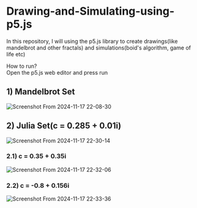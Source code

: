 # Drawing-and-Simulating-using-p5.js
In this repository, I will using the p5.js library to create drawings(like mandelbrot and other fractals) and simulations(boid's  algorithm, game of life etc)
  
How to run?  
Open the p5.js web editor and press run  
## 1) Mandelbrot Set
![Screenshot From 2024-11-17 22-08-30](https://github.com/user-attachments/assets/c2df372c-779e-4e30-bafb-496102f9e4e9)


## 2) Julia Set(c = 0.285 + 0.01i)
![Screenshot From 2024-11-17 22-30-14](https://github.com/user-attachments/assets/4bfe73fc-c9f7-4651-a9d3-e5c3a1146964)


### 2.1) c = 0.35 + 0.35i
![Screenshot From 2024-11-17 22-32-06](https://github.com/user-attachments/assets/88828a45-22a9-4c21-b9ae-6a4f2322fd32)



### 2.2) c = -0.8 + 0.156i
![Screenshot From 2024-11-17 22-33-36](https://github.com/user-attachments/assets/87d9c109-c9e5-4bc3-9901-849de420ed46)
